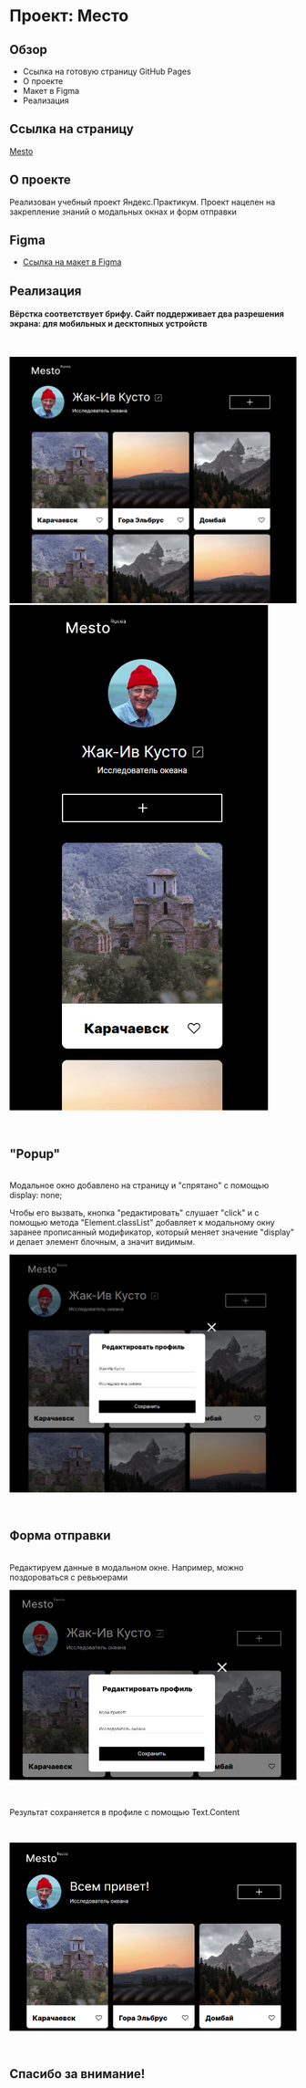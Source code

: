 # Проект: Место

## Обзор

* Ссылка на готовую страницу GitHub Pages
* О проекте
* Макет в Figma
* Реализация

## **Ссылка на страницу**

[Mesto]()

## **О проекте**

Реализован учебный проект Яндекс.Практикум. Проект нацелен на закрепление знаний о модальных окнах и форм отправки

## **Figma**

* [Ссылка на макет в Figma](https://www.figma.com/file/2cn9N9jSkmxD84oJik7xL7/JavaScript.-Sprint-4?node-id=0%3A1)

## **Реализация**

#### Вёрстка соответствует брифу. Сайт поддерживает два разрешения экрана: для мобильных и десктопных устройств

<br>

![](./images/mesto-page.PNG)
![](./images/mesto-page_mobile.PNG)

<br>

## "Popup"
<br>
Модальное окно добавлено на страницу и "спрятано" с помощью display: none;

Чтобы его вызвать, кнопка "редактировать" слушает "click" и с помощью метода "Element.classList" добавляет к модальному окну заранее прописанный модификатор, который меняет значение "display" и делает элемент блочным, а значит видимым.


![](./images/popup-opened.PNG)


<br>

## Форма отправки
<br>
Редактируем данные в модальном окне. Например, можно поздороваться с ревьюерами 

<br>

![](./images/popup-edit.PNG)

<br>

Результат сохраняется в профиле с помощью Text.Content

<br>

![](./images/popup__edited.PNG)

<br>

## Спасибо за внимание!